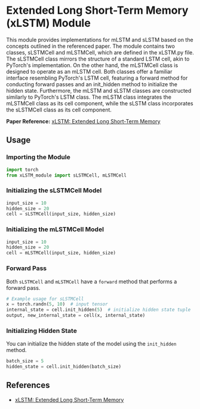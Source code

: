 # Extended Long Short-Term Memory (xLSTM) Module

This module provides implementations for mLSTM and sLSTM based on the concepts outlined in the referenced paper. The module contains two classes, sLSTMCell and mLSTMCell, which are defined in the xLSTM.py file. The sLSTMCell class mirrors the structure of a standard LSTM cell, akin to PyTorch's implementation. On the other hand, the mLSTMCell class is designed to operate as an mLSTM cell. Both classes offer a familiar interface resembling PyTorch's LSTM cell, featuring a forward method for conducting forward passes and an init_hidden method to initialize the hidden state. Furthermore, the mLSTM and sLSTM classes are constructed similarly to PyTorch's LSTM class. The mLSTM class integrates the mLSTMCell class as its cell component, while the sLSTM class incorporates the sLSTMCell class as its cell component.

**Paper Reference:** [xLSTM: Extended Long Short-Term Memory](https://arxiv.org/abs/2405.04517)


## Usage

### Importing the Module

```python
import torch
from xLSTM_module import sLSTMCell, mLSTMCell
```

### Initializing the sLSTMCell Model

```python
input_size = 10
hidden_size = 20
cell = sLSTMCell(input_size, hidden_size)
```

### Initializing the mLSTMCell Model

```python
input_size = 10
hidden_size = 20
cell = mLSTMCell(input_size, hidden_size)
```

### Forward Pass

Both `sLSTMCell` and `mLSTMCell` have a `forward` method that performs a forward pass.

```python
# Example usage for sLSTMCell
x = torch.randn(5, 10)  # input tensor
internal_state = cell.init_hidden(5)  # initialize hidden state tuple
output, new_internal_state = cell(x, internal_state)
```

### Initializing Hidden State

You can initialize the hidden state of the model using the `init_hidden` method.

```python
batch_size = 5
hidden_state = cell.init_hidden(batch_size)
```

## References

- [xLSTM: Extended Long Short-Term Memory](https://arxiv.org/abs/2405.04517)

